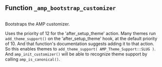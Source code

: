## Function `_amp_bootstrap_customizer`

```php

```

Bootstraps the AMP customizer.

Uses the priority of 12 for the &#039;after_setup_theme&#039; action. Many themes run `add_theme_support()` on the &#039;after_setup_theme&#039; hook, at the default priority of 10. And that function&#039;s documentation suggests adding it to that action. So this enables themes to `add_theme_support( AMP_Theme_Support::SLUG )`. And `amp_init_customizer()` will be able to recognize theme support by calling `amp_is_canonical()`.


